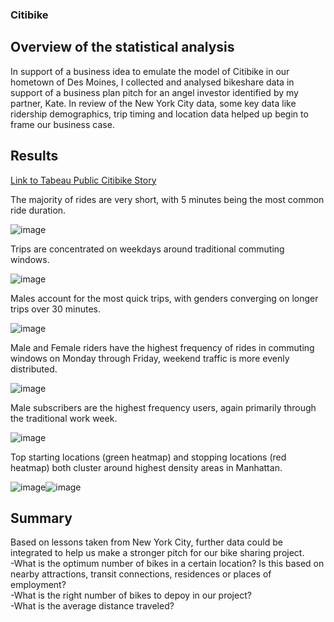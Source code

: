 ### Citibike

## Overview of the statistical analysis
In support of a business idea to emulate the model of Citibike in our hometown of Des Moines, I collected and analysed bikeshare data in support of a business plan pitch for an angel investor identified by my partner, Kate.  In review of the New York City data, some key data like ridership demographics, trip timing and location data helped up begin to frame our business case.

## Results
[Link to Tabeau Public Citibike Story](https://public.tableau.com/app/profile/robert.goldman6612/viz/NYCCitibike_16553445196580/NYCCitibike?publish=yes)

The majority of rides are very short, with 5 minutes being the most common ride duration.<br>

![image](https://user-images.githubusercontent.com/100323377/173975841-55412f70-fd1d-49be-a29d-bf449b51b12b.png)<br>


Trips are concentrated on weekdays around traditional commuting windows. <br>

![image](https://user-images.githubusercontent.com/100323377/173975963-6a6467da-68d7-48bd-aecc-59e638e543e3.png)<br>


Males account for the most quick trips, with genders converging on longer trips over 30 minutes.<br>

![image](https://user-images.githubusercontent.com/100323377/173977168-5e797da6-e8d2-41d6-aa30-8c57324d1b36.png)<br>


Male and Female riders have the highest frequency of rides in commuting windows on Monday through Friday, weekend traffic is more evenly distributed.<br>

![image](https://user-images.githubusercontent.com/100323377/173977393-975e204d-c369-4e22-8f53-4b571bcdad45.png)<br>


Male subscribers are the highest frequency users, again primarily through the traditional work week.<br>

![image](https://user-images.githubusercontent.com/100323377/173977681-360fae88-30cc-4dee-80bf-c6d08bb0e26d.png)<br>


Top starting locations (green heatmap) and stopping locations (red heatmap) both cluster around highest density areas in Manhattan.<br>

![image](https://user-images.githubusercontent.com/100323377/173977915-bdad3d6e-7b8f-4cc9-9b73-fe6d6f06370d.png)![image](https://user-images.githubusercontent.com/100323377/173977958-9b3b5e47-6193-457d-a8ed-14b62e1c89ce.png)



## Summary

Based on lessons taken from New York City, further data could be integrated to help us make a stronger pitch for our bike sharing project.<br>
-What is the optimum number of bikes in a certain location? Is this based on nearby attractions, transit connections, residences or places of employment?<br>
-What is the right number of bikes to depoy in our project?<br>
-What is the average distance traveled?<br>
